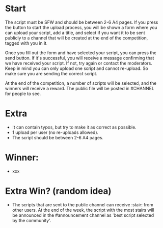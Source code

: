 # Start
The script must be SFW and should be between 2-6 A4 pages.
If you press the button to start the upload process, you will be shown a form where you can upload your script, add a title, and select if you want it to be sent publicly to a channel that will be created at the end of the competition, tagged with you in it.

Once you fill out the form and have selected your script, you can press the send button. If it's successful, you will receive a message confirming that we have received your script. If not, try again or contact the moderators. 
Keep in mind you can only upload one script and cannot re-upload. So make sure you are sending the correct script.

At the end of the competition, a number of scripts will be selected, and the winners will receive a reward. The public file will be posted in #CHANNEL for people to see.

# Extra
- It can contain typos, but try to make it as correct as possible.
- 1 upload per user (no re-uploads allowed).
- The script should be between 2-6 A4 pages.

# Winner:
- xxx

# Extra Win? (random idea)
- The scripts that are sent to the public channel can receive :stair: from other users. At the end of the week, the script with the most stairs will be announced in the #announcement channel as 'best script selected by the community'.

